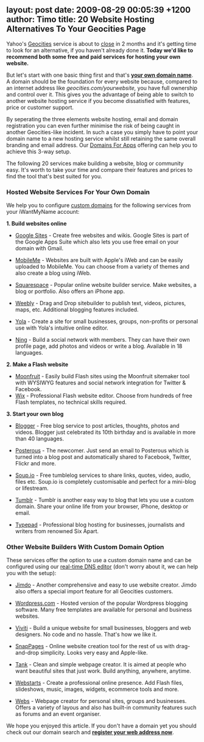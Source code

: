 layout: post
date: 2009-08-29 00:05:39 +1200
author: Timo
title: 20 Website Hosting Alternatives To Your Geocities Page
----

Yahoo's [Geocities](http://geocities.yahoo.com/ "Geocities") service is about to [close](http://www.techcrunch.com/2009/04/23/yahoo-quietly-pulls-the-plug-on-geocities/ "Geocities closes") in 2 months and it's getting time to look for an alternative, if you haven't already done it. **Today we'd like to recommend both some free and paid services for hosting your own website.**

But let's start with one basic thing first and that's [**your own domain name**](https://iwantmyname.com/domains "Your own domain name"). A domain should be the foundation for every website because, compared to an internet address like _geocities.com/yourwebsite,_ you have full ownership and control over it. This gives you the advantage of being able to switch to another website hosting service if you become dissatisfied with features, price or customer support.

By seperating the three elements website hosting, email and domain registration you can even further minimise the risk of being caught in another Geocities-like incident. In such a case you simply have to point your domain name to a new hosting service whilst still retaining the same overall branding and email address. Our [Domains For Apps](https://iwantmyname.com/features/custom-domain-applications-and-dns "Domains For Apps") offering can help you to achieve this 3-way setup.

The following 20 services make building a website, blog or community easy. It's worth to take your time and compare their features and prices to find the tool that's best suited for you.

### Hosted Website Services For Your Own Domain

We help you to configure [custom domains](https://iwantmyname.com/features/custom-domain-applications-and-dns "Custom Domains For Apps") for the following services from your iWantMyName account:

**1. Build websites online**

*   [Google Sites](https://iwantmyname.com/features/applications/google-apps-for-your-domain/create-free-webpage-with-sites "Google Sites Website Builder") - Create free websites and wikis. Google Sites is part of the Google Apps Suite which also lets you use free email on your domain with Gmail.
*   [MobileMe](https://iwantmyname.com/features/applications/custom-domain-apps/apple/mobileme-personal-domains "MobileMe Personal Domains") - Websites are built with Apple's iWeb and can be easily uploaded to MobileMe. You can choose from a variety of themes and also create a blog using iWeb.

*   [Squarespace](https://iwantmyname.com/features/applications/custom-domain-apps/websites/squarespace-build-your-website-with-own-url "Squarespace Sitebuilder") - Popular online website builder service. Make websites, a blog or portfolio. Also offers an iPhone app.

*   [Weebly](https://iwantmyname.com/features/applications/custom-domain-apps/websites/weebly-create-free-website-with-own-address "Weebly Websites Online") - Drag and Drop sitebuilder to publish text, videos, pictures, maps, etc. Additional blogging features included.

*   [Yola](https://iwantmyname.com/features/applications/custom-domain-apps/websites/customise-yola-with-personal-url "Make your website with Yola") - Create a site for small businesses, groups, non-profits or personal use with Yola's intuitive online editor.
*   [Ning](https://iwantmyname.com/features/applications/custom-domain-apps/social-networks/ning-hosted-whitelabel-dns-setup "Ning social network builder") - Build a social network with members. They can have their own profile page, add photos and videos or write a blog. Available in 18 languages.

**2. Make a Flash website**

*   [Moonfruit](https://iwantmyname.com/features/applications/custom-domain-apps/websites/moonfruit-simple-website-builder "Free easy website Builder Moonfruit") - Easily build Flash sites using the Moonfruit sitemaker tool with WYSIWYG features and social network integration for Twitter & Facebook.
*   [Wix](https://iwantmyname.com/features/applications/custom-domain-apps/websites/wix-make-flash-website-own-url "Flash website builder Wix") - Professional Flash website editor. Choose from hundreds of free Flash templates, no technical skills required.

**3. Start your own blog**

*   [Blogger](https://iwantmyname.com/features/applications/custom-domain-apps/blogs/blogger-blogspot-free-blog-with-own-url "Blogger free blog hosting") - Free blog service to post articles, thoughts, photos and videos. Blogger just celebrated its 10th birthday and is available in more than 40 languages.
*   [Posterous](https://iwantmyname.com/features/applications/custom-domain-apps/blogs/posterous-blog-photos-mp3-video-by-email "Posterous blog service") - The newcomer. Just send an email to Posterous which is turned into a blog post and automatically shared to Facebook, Twitter, Flickr and more.

*   [Soup.io](https://iwantmyname.com/features/applications/custom-domain-apps/blogs/soup.io-free-tumblelog-with-own-url "Soup.io Tumblelog hosting") - Free tumblelog services to share links, quotes, video, audio, files etc. Soup.io is completely customisable and perfect for a mini-blog or lifestream.

*   [Tumblr](https://iwantmyname.com/features/applications/custom-domain-apps/blogs/tumblr-tumblelog-easy-blog-with-own-url "Tumblr easy blog") - Tumblr is another easy way to blog that lets you use a custom domain. Share your online life from your browser, iPhone, desktop or email.
*   [Typepad](https://iwantmyname.com/features/applications/custom-domain-apps/blogs/typepad-professional-blog-service-dns-setup "Professional Blogging with Typepad") - Professional blog hosting for businesses, journalists and writers from renowned Six Apart.

### Other Website Builders With Custom Domain Option
These services offer the option to use a custom domain name and can be configured using our [real-time DNS editor](https://iwantmyname.com/blog/2009/06/real-time-dns-management-for-your-domains.html "Real-time DNS editor") (don't worry about it, we can help you with the setup):

*   [Jimdo](http://www.jimdo.com "Website Builder Jimdo") - Another comprehensive and easy to use website creator. Jimdo also offers a special import feature for all Geocities customers.
*   [Wordpress.com](http://wordpress.com "Wordpress.com custom domain") - Hosted version of the popular Wordpress blogging software. Many free templates are available for personal and business websites.

*   [Viviti](http://viviti.com "Easy sitebuilder Viviti") - Build a unique website for small businesses, bloggers and web designers. No code and no hassle. That's how we like it.

*   [SnapPages](http://www.snappages.com/ "SnapPages website creator") - Online website creation tool for the rest of us with drag-and-drop simplicity. Looks very easy and Apple-like.
*   [Tank](http://Withtank.com "Create websites with Tank") - Clean and simple webpage creator. It is aimed at people who want beautiful sites that just work. Build anything, anywhere, anytime.
*   [Webstarts](http://webstarts.com "Make your own Website with Webstarts ") - Create a professional online presence. Add Flash files, slideshows, music, images, widgets, ecommerce tools and more.

*   [Webs](http://webs.com "Online website creator Webs") - Webpage creator for personal sites, groups and businesses. Offers a variety of layous and also has built-in community features such as forums and an event organiser.

We hope you enjoyed this article. If you don't have a domain yet you should check out our domain search and **[register your web address now](https://iwantmyname.com "Domain registration")**.
